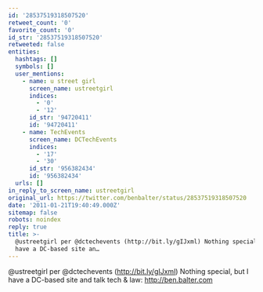 ```yaml
---
id: '28537519318507520'
retweet_count: '0'
favorite_count: '0'
id_str: '28537519318507520'
retweeted: false
entities:
  hashtags: []
  symbols: []
  user_mentions:
    - name: u street girl
      screen_name: ustreetgirl
      indices:
        - '0'
        - '12'
      id_str: '94720411'
      id: '94720411'
    - name: TechEvents
      screen_name: DCTechEvents
      indices:
        - '17'
        - '30'
      id_str: '956382434'
      id: '956382434'
  urls: []
in_reply_to_screen_name: ustreetgirl
original_url: https://twitter.com/benbalter/status/28537519318507520
date: '2011-01-21T19:40:49.000Z'
sitemap: false
robots: noindex
reply: true
title: >-
  @ustreetgirl per @dctechevents (http://bit.ly/gIJxml) Nothing special, but I
  have a DC-based site an…
---
```


@ustreetgirl per @dctechevents (http://bit.ly/gIJxml) Nothing special, but I have a DC-based site and talk tech & law: http://ben.balter.com
